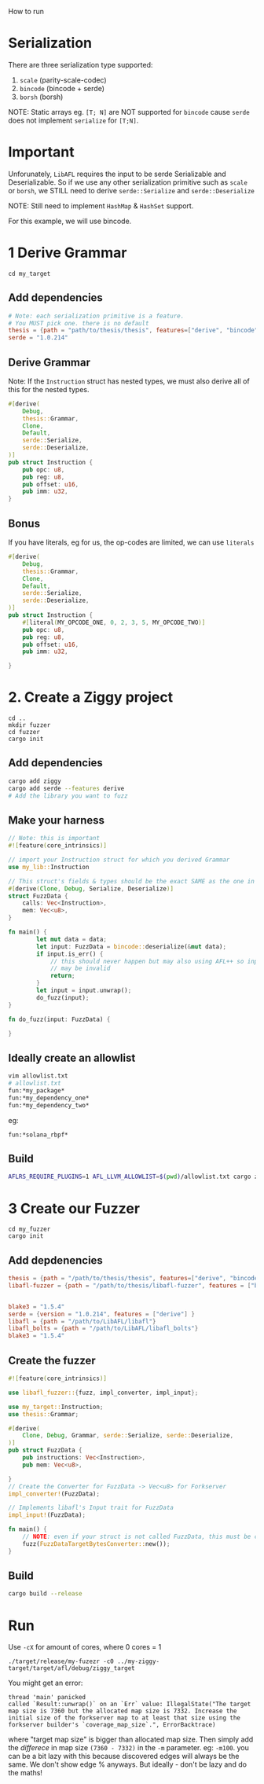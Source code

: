 How to run

# Serialization
There are three serialization type supported:
1. ``scale`` (parity-scale-codec)
2. ``bincode`` (bincode + serde)
3. ``borsh`` (borsh)

NOTE: Static arrays eg. ``[T; N]`` are NOT supported for ``bincode``
cause ``serde`` does not implement ``serialize`` for ``[T;N]``.

# Important
Unforunately, ``LibAFL`` requires the input to be serde Serializable and Deserializable. So if we use any other serialization primitive such as ``scale`` or ``borsh``, we STILL need to derive ``serde::Serialize`` and ``serde::Deserialize``

NOTE: Still need to implement ``HashMap`` & ``HashSet`` support.

For this example, we will use bincode.
# 1 Derive Grammar
```
cd my_target
```

## Add dependencies
``` toml
# Note: each serialization primitive is a feature. 
# You MUST pick one. there is no default
thesis = {path = "path/to/thesis/thesis", features=["derive", "bincode"]}
serde = "1.0.214"
```

## Derive Grammar
Note: If the ``Instruction`` struct has nested types, we must also derive all of this for the nested types.

``` rust
#[derive(
    Debug,
    thesis::Grammar, 
    Clone,
    Default,
    serde::Serialize,
    serde::Deserialize,
)]
pub struct Instruction {
    pub opc: u8,
    pub reg: u8,
    pub offset: u16,
    pub imm: u32,
}
```

## Bonus
If you have literals, eg for us, the op-codes are limited, we can use ``literals``

``` rust
#[derive(
    Debug,
    thesis::Grammar, 
    Clone,
    Default,
    serde::Serialize,
    serde::Deserialize,
)]
pub struct Instruction {
    #[literal(MY_OPCODE_ONE, 0, 2, 3, 5, MY_OPCODE_TWO)]
    pub opc: u8,
    pub reg: u8,
    pub offset: u16,
    pub imm: u32,

}
```

# 2. Create a Ziggy project
```
cd ..
mkdir fuzzer
cd fuzzer
cargo init
```

## Add dependencies
``` bash
cargo add ziggy 
cargo add serde --features derive
# Add the library you want to fuzz
```

## Make your harness
``` rust
// Note: this is important
#![feature(core_intrinsics)]

// import your Instruction struct for which you derived Grammar
use my_lib::Instruction

// This struct's fields & types should be the exact SAME as the one in my_lib
#[derive(Clone, Debug, Serialize, Deserialize)]
struct FuzzData {
    calls: Vec<Instruction>,
    mem: Vec<u8>,
}

fn main() {
        let mut data = data;
        let input: FuzzData = bincode::deserialize(&mut data);
        if input.is_err() {
            // this should never happen but may also using AFL++ so inputs
            // may be invalid
            return;
        }
        let input = input.unwrap();
        do_fuzz(input);
}

fn do_fuzz(input: FuzzData) {

}

```
## Ideally create an allowlist
``` sh
vim allowlist.txt
# allowlist.txt
fun:*my_package*
fun:*my_dependency_one*
fun:*my_dependency_two*
```
eg:
```
fun:*solana_rbpf*
```
## Build
``` sh
AFLRS_REQUIRE_PLUGINS=1 AFL_LLVM_ALLOWLIST=$(pwd)/allowlist.txt cargo ziggy build
```


# 3 Create our Fuzzer

```
cd my_fuzzer
cargo init
```

## Add depdenencies
``` toml
thesis = {path = "/path/to/thesis/thesis", features=["derive", "bincode"]}
libafl-fuzzer = {path = "/path/to/thesis/libafl-fuzzer", features = ["bincode"]}


blake3 = "1.5.4"
serde = {version = "1.0.214", features = ["derive"] }
libafl = {path = "/path/to/LibAFL/libafl"}
libafl_bolts = {path = "/path/to/LibAFL/libafl_bolts"}
blake3 = "1.5.4"
```

## Create the fuzzer
``` rust
#![feature(core_intrinsics)]

use libafl_fuzzer::{fuzz, impl_converter, impl_input};

use my_target::Instruction;
use thesis::Grammar;

#[derive(
    Clone, Debug, Grammar, serde::Serialize, serde::Deserialize,
)]
pub struct FuzzData {
    pub instructions: Vec<Instruction>,
    pub mem: Vec<u8>,

}
// Create the Converter for FuzzData -> Vec<u8> for Forkserver
impl_converter!(FuzzData);

// Implements libafl's Input trait for FuzzData
impl_input!(FuzzData);

fn main() { 
    // NOTE: even if your struct is not called FuzzData, this must be called FuzzDataTargetBytesConverter!
    fuzz(FuzzDataTargetBytesConverter::new());
}

```
## Build
``` sh
cargo build --release
```

# Run
Use ``-cX`` for amount of cores, where 0 cores = 1
```
./target/release/my-fuzezr -c0 ../my-ziggy-target/target/afl/debug/ziggy_target
```
You might get an error:
```
thread 'main' panicked
called `Result::unwrap()` on an `Err` value: IllegalState("The target map size is 7360 but the allocated map size is 7332. Increase the initial size of the forkserver map to at least that size using the forkserver builder's `coverage_map_size`.", ErrorBacktrace)
```
where "target map size" is bigger than allocated map size. Then simply add the *differece* in map size ``(7360 - 7332)`` in the ``-m`` parameter. eg: ``-m100``. 
you can be a bit lazy with this because discovered edges will always be the same.
We don't show edge % anyways. But ideally - don't be lazy and do the maths!

